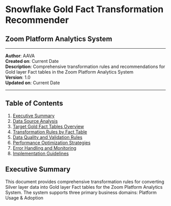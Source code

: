 # Snowflake Gold Fact Transformation Recommender
## Zoom Platform Analytics System

_____________________________________________
**Author**: AAVA  
**Created on**: Current Date  
**Description**: Comprehensive transformation rules and recommendations for Gold layer Fact tables in the Zoom Platform Analytics System  
**Version**: 1.0  
**Updated on**: Current Date  
_____________________________________________

## Table of Contents
1. [Executive Summary](#executive-summary)
2. [Data Source Analysis](#data-source-analysis)
3. [Target Gold Fact Tables Overview](#target-gold-fact-tables-overview)
4. [Transformation Rules by Fact Table](#transformation-rules-by-fact-table)
5. [Data Quality and Validation Rules](#data-quality-and-validation-rules)
6. [Performance Optimization Strategies](#performance-optimization-strategies)
7. [Error Handling and Monitoring](#error-handling-and-monitoring)
8. [Implementation Guidelines](#implementation-guidelines)

## Executive Summary

This document provides comprehensive transformation rules for converting Silver layer data into Gold layer Fact tables for the Zoom Platform Analytics System. The system supports three primary business domains: Platform Usage & Adoption